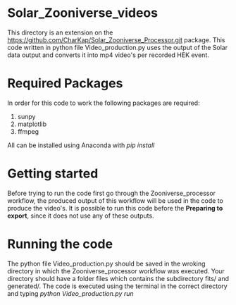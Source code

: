 # Solar_Zooniverse_videos
This directory is an extension on the https://github.com/CharKap/Solar_Zooniverse_Processor.git package. This code written in python file Video_production.py uses the output of the Solar data output and converts it into mp4 video's per recorded HEK event. 

# Required Packages
In order for this code to work the following packages are required:
  1. sunpy 
  2. matplotlib
  3. ffmpeg
  
All can be installed using Anaconda with _pip install_

# Getting started
Before trying to run the code first go through the Zooniverse_processor workflow, the produced output of this workflow will be used in the code to produce the video's. It is possible to run this code before the **Preparing to export**, since it does not use any of these outputs. 

# Running the code
The python file Video_production.py should be saved in the wroking directory in which the Zooniverse_processor workflow was executed. Your directory should have a folder files which contains the subdirectory fits/ and generated/. The code is executed using the terminal in the correct directory and typing _python Video_production.py run_ 
